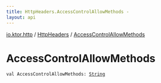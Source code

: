 ```yaml
---
title: HttpHeaders.AccessControlAllowMethods - 
layout: api
---
```


<div class='api-docs-breadcrumbs'><a href="../index.html">io.ktor.http</a> / <a href="index.html">HttpHeaders</a> / <a href="./-access-control-allow-methods.html">AccessControlAllowMethods</a></div>

# AccessControlAllowMethods

<div class="signature"><code><span class="keyword">val </span><span class="identifier">AccessControlAllowMethods</span><span class="symbol">: </span><a href="https://kotlinlang.org/api/latest/jvm/stdlib/kotlin/-string/index.html"><span class="identifier">String</span></a></code></div>
